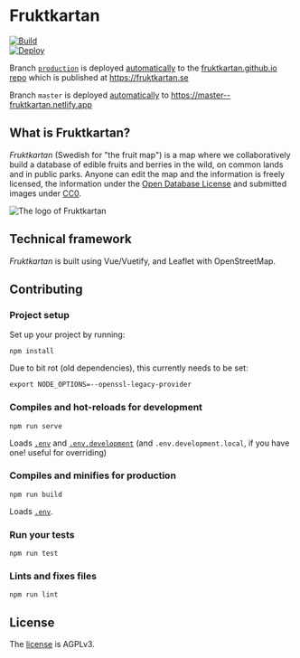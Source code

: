 # Fruktkartan

[![Build](https://github.com/fruktkartan/fruktkartan/actions/workflows/build.yml/badge.svg?branch=master)](https://github.com/fruktkartan/fruktkartan/actions/workflows/build.yml) \
[![Deploy](https://github.com/fruktkartan/fruktkartan/actions/workflows/deploy-production.yml/badge.svg?branch=production)](https://github.com/fruktkartan/fruktkartan/actions/workflows/deploy-production.yml)

Branch [`production`](https://github.com/fruktkartan/fruktkartan/tree/production)
is deployed [automatically](https://github.com/fruktkartan/fruktkartan/actions/workflows/deploy-production.yml)
to the [fruktkartan.github.io repo](https://github.com/fruktkartan/fruktkartan.github.io)
which is published at https://fruktkartan.se

Branch `master` is deployed [automatically](https://app.netlify.com/sites/fruktkartan/deploys)
to https://master--fruktkartan.netlify.app

## What is Fruktkartan?

*Fruktkartan* (Swedish for "the fruit map") is a map where we collaboratively
build a database of edible fruits and berries in the wild, on common lands and
in public parks. Anyone can edit the map and the information is freely
licensed, the information under the [Open Database License](https://opendatacommons.org/licenses/odbl/summary/)
and submitted images under [CC0](https://creativecommons.org/publicdomain/zero/1.0/deed.sv).

![The logo of Fruktkartan](/public/og-f.png)

## Technical framework

*Fruktkartan* is built using Vue/Vuetify, and Leaflet with OpenStreetMap.

## Contributing

### Project setup

Set up your project by running:
```
npm install
```

Due to bit rot (old dependencies), this currently needs to be set:
```
export NODE_OPTIONS=--openssl-legacy-provider
```

### Compiles and hot-reloads for development
```
npm run serve
```

Loads [`.env`](.env) and [`.env.development`](.env.development) (and
`.env.development.local`, if you have one! useful for overriding)

### Compiles and minifies for production
```
npm run build
```

Loads [`.env`](.env).

### Run your tests
```
npm run test
```

### Lints and fixes files
```
npm run lint
```

## License

The [license](LICENSE) is AGPLv3.
